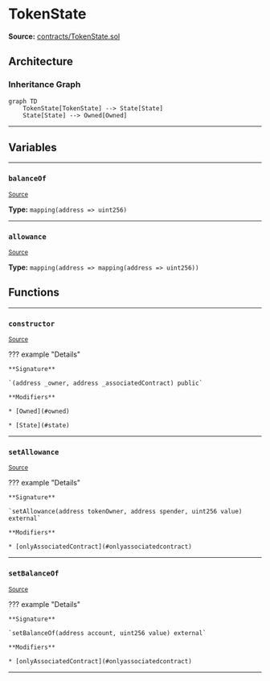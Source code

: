 # TokenState

**Source:** [contracts/TokenState.sol](https://github.com/Synthetixio/synthetix/tree/develop/contracts/TokenState.sol)

## Architecture

### Inheritance Graph

```mermaid
graph TD
    TokenState[TokenState] --> State[State]
    State[State] --> Owned[Owned]
```

---

## Variables

---

### `balanceOf`
<sub>[Source](https://github.com/Synthetixio/synthetix/tree/develop/contracts/TokenState.sol#L11)</sub>

**Type:** `mapping(address => uint256)`

---

### `allowance`
<sub>[Source](https://github.com/Synthetixio/synthetix/tree/develop/contracts/TokenState.sol#L12)</sub>

**Type:** `mapping(address => mapping(address => uint256))`

## Functions

---

### `constructor`
<sub>[Source](https://github.com/Synthetixio/synthetix/tree/develop/contracts/TokenState.sol#L14)</sub>

??? example "Details"

    **Signature**

    `(address _owner, address _associatedContract) public`

    **Modifiers**

    * [Owned](#owned)

    * [State](#state)

---

### `setAllowance`
<sub>[Source](https://github.com/Synthetixio/synthetix/tree/develop/contracts/TokenState.sol#L26)</sub>

??? example "Details"

    **Signature**

    `setAllowance(address tokenOwner, address spender, uint256 value) external`

    **Modifiers**

    * [onlyAssociatedContract](#onlyassociatedcontract)

---

### `setBalanceOf`
<sub>[Source](https://github.com/Synthetixio/synthetix/tree/develop/contracts/TokenState.sol#L40)</sub>

??? example "Details"

    **Signature**

    `setBalanceOf(address account, uint256 value) external`

    **Modifiers**

    * [onlyAssociatedContract](#onlyassociatedcontract)

---


